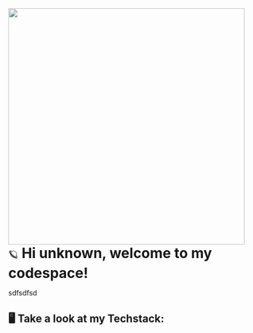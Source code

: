 <img src="https://cdn.dribbble.com/users/452800/screenshots/2423898/icon.gif" style="width: 475px; display: block;">
<span style="font-size: 20px;">🪐</span><h1 style="margin: 0; display:inline;"> Hi unknown, welcome to my codespace!</h1>
<p>sdfsdfsd</p>
<h2>🖥️ Take a look at my Techstack:</h2>
